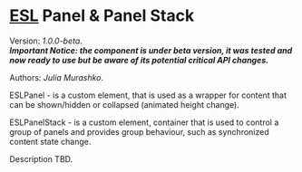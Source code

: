 # [ESL](../../../README.md) Panel & Panel Stack

Version: *1.0.0-beta*.  
***Important Notice: the component is under beta version, it was tested and now ready to use but be aware of its potential critical API changes.***

Authors: *Julia Murashko*.

ESLPanel - is a custom element, that is used as a wrapper for content that 
can be shown/hidden or collapsed (animated height change).

ESLPanelStack - is a custom element, container that is used to control a group of panels and provides group behaviour, such as synchronized content state change.

Description TBD.
